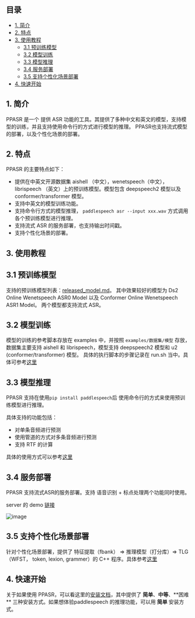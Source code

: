 ## 目录
- [1. 简介](#1)
- [2. 特点](#2)
- [3. 使用教程](#3)
    - [3.1 预训练模型](#31)
    - [3.2 模型训练](#32)
    - [3.3 模型推理](#33)
    - [3.4 服务部署](#33)
    - [3.5 支持个性化场景部署](#33)
- [4. 快速开始](#4)

<a name="1"></a>
## 1. 简介

PPASR 是一个 提供 ASR 功能的工具。其提供了多种中文和英文的模型，支持模型的训练，并且支持使用命令行的方式进行模型的推理。 PPASR也支持流式模型的部署，以及个性化场景的部署。

<a name="2"></a>
## 2. 特点
PPASR 的主要特点如下：
-  提供在中英文开源数据集 aishell （中文），wenetspeech（中文），librispeech （英文）上的预训练模型。模型包含 deepspeech2 模型以及 conformer/transformer 模型。
-  支持中英文的模型训练功能。
-  支持命令行方式的模型推理， `paddlespeech asr --input xxx.wav` 方式调用各个预训练模型进行推理。
-  支持流式 ASR 的服务部署，也支持输出时间戳。
-  支持个性化场景的部署。

## 3. 使用教程

<a name="31"></a>
## 3.1 预训练模型
支持的预训练模型列表：[released_model.md](https://github.com/PaddlePaddle/PaddleSpeech/blob/develop/docs/source/released_model.md)。
其中效果较好的模型为 Ds2 Online Wenetspeech ASR0 Model 以及 Conformer Online Wenetspeech ASR1 Model。 两个模型都支持流式 ASR。


<a name="32"></a>
## 3.2 模型训练

模型的训练的参考脚本存放在 examples 中，并按照 `examples/数据集/模型` 存放，数据集主要支持 aishell 和 librispeech，模型支持 deepspeech2 模型和 u2 (conformer/transformer) 模型。
具体的执行脚本的步骤记录在 run.sh 当中。具体可参考[这里](https://github.com/PaddlePaddle/PaddleSpeech/tree/develop/examples/aishell/asr1)


<a name="33"></a>
## 3.3 模型推理

PPASR 支持在使用`pip install paddlespeech`后 使用命令行的方式来使用预训练模型进行推理。

具体支持的功能包括：

- 对单条音频进行预测
- 使用管道的方式对多条音频进行预测
- 支持 RTF 的计算

具体的使用方式可以参考[这里](https://github.com/PaddlePaddle/PaddleSpeech/blob/develop/demos/speech_recognition/README_cn.md) 


<a name="34"></a>
## 3.4 服务部署

PPASR 支持流式ASR的服务部署。支持 语音识别 + 标点处理两个功能同时使用。

server 的 demo [链接](https://github.com/PaddlePaddle/PaddleSpeech/tree/develop/demos/streaming_asr_server)

![image](https://user-images.githubusercontent.com/87408988/168255342-1fc790c0-16f4-4540-a861-db239076727c.png)

<a name="35"></a>
## 3.5 支持个性化场景部署

针对个性化场景部署，提供了 特征提取（fbank） => 推理模型（打分库）=> TLG（WFST， token, lexion, grammer）的 C++ 程序。具体参考[这里](https://github.com/PaddlePaddle/PaddleSpeech/tree/develop/speechx)

<a name="4"></a>
## 4. 快速开始

关于如果使用 PPASR，可以看这里的[安装文档](https://github.com/PaddlePaddle/PaddleSpeech/blob/develop/docs/source/install_cn.md)，其中提供了 **简单**、**中等**、**困难 ** 三种安装方式。如果想体验paddlespeech 的推理功能，可以用 **简单** 安装方式。


